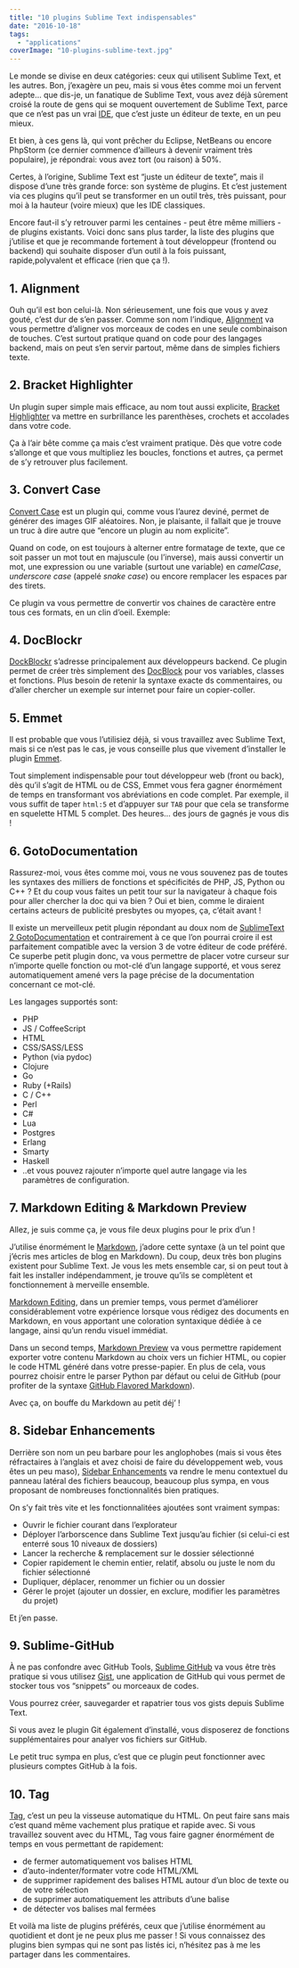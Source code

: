 ```yaml
---
title: "10 plugins Sublime Text indispensables"
date: "2016-10-18"
tags:
  - "applications"
coverImage: "10-plugins-sublime-text.jpg"
---
```


Le monde se divise en deux catégories: ceux qui utilisent Sublime Text, et les autres. Bon, j’exagère un peu, mais si vous êtes comme moi un fervent adepte… que dis-je, un fanatique de Sublime Text, vous avez déjà sûrement croisé la route de gens qui se moquent ouvertement de Sublime Text, parce que ce n’est pas un vrai [IDE](http://fr.wikipedia.org/wiki/Environnement_de_d%C3%A9veloppement), que c’est juste un éditeur de texte, en un peu mieux.

Et bien, à ces gens là, qui vont prêcher du Eclipse, NetBeans ou encore PhpStorm (ce dernier commence d’ailleurs à devenir vraiment très populaire), je répondrai: vous avez tort (ou raison) à 50%.<!--more-->

Certes, à l’origine, Sublime Text est “juste un éditeur de texte”, mais il dispose d’une très grande force: son système de plugins. Et c’est justement via ces plugins qu’il peut se transformer en un outil très, très puissant, pour moi à la hauteur (voire mieux) que les IDE classiques.

Encore faut-il s’y retrouver parmi les centaines - peut être même milliers - de plugins existants. Voici donc sans plus tarder, la liste des plugins que j’utilise et que je recommande fortement à tout développeur (frontend ou backend) qui souhaite disposer d’un outil à la fois puissant, rapide,polyvalent et efficace (rien que ça !).

## [](#1-alignment)1\. Alignment

Ouh qu’il est bon celui-là. Non sérieusement, une fois que vous y avez gouté, c’est dur de s’en passer. Comme son nom l’indique, [Alignment](https://packagecontrol.io/packages/Alignment) va vous permettre d’aligner vos morceaux de codes en une seule combinaison de touches. C’est surtout pratique quand on code pour des langages backend, mais on peut s’en servir partout, même dans de simples fichiers texte.

## [](#2-bracket-highlighter)2\. Bracket Highlighter

Un plugin super simple mais efficace, au nom tout aussi explicite, [Bracket Highlighter](https://github.com/facelessuser/BracketHighlighter) va mettre en surbrillance les parenthèses, crochets et accolades dans votre code.

Ça à l’air bête comme ça mais c’est vraiment pratique. Dès que votre code s’allonge et que vous multipliez les boucles, fonctions et autres, ça permet de s’y retrouver plus facilement.

## [](#3-convert-case)3\. Convert Case

[Convert Case](https://packagecontrol.io/packages/Case%20Conversion) est un plugin qui, comme vous l’aurez deviné, permet de générer des images GIF aléatoires. Non, je plaisante, il fallait que je trouve un truc à dire autre que “encore un plugin au nom explicite”.

Quand on code, on est toujours à alterner entre formatage de texte, que ce soit passer un mot tout en majuscule (ou l’inverse), mais aussi convertir un mot, une expression ou une variable (surtout une variable) en _camelCase_, _underscore case_ (appelé _snake case_) ou encore remplacer les espaces par des tirets.

Ce plugin va vous permettre de convertir vos chaines de caractère entre tous ces formats, en un clin d’oeil. Exemple:

## [](#4-docblockr)4\. DocBlockr

[DockBlockr](https://packagecontrol.io/packages/DocBlockr) s’adresse principalement aux développeurs backend. Ce plugin permet de créer très simplement des [DocBlock](http://en.wikipedia.org/wiki/PHPDoc#DocBlock) pour vos variables, classes et fonctions. Plus besoin de retenir la syntaxe exacte ds commentaires, ou d’aller chercher un exemple sur internet pour faire un copier-coller.

## [](#5-emmet)5\. Emmet

Il est probable que vous l’utilisiez déjà, si vous travaillez avec Sublime Text, mais si ce n’est pas le cas, je vous conseille plus que vivement d’installer le plugin [Emmet](https://github.com/sergeche/emmet-sublime).

Tout simplement indispensable pour tout développeur web (front ou back), dès qu’il s’agit de HTML ou de CSS, Emmet vous fera gagner énormément de temps en transformant vos abréviations en code complet. Par exemple, il vous suffit de taper `html:5` et d’appuyer sur `TAB` pour que cela se transforme en squelette HTML 5 complet. Des heures… des jours de gagnés je vous dis !

## [](#6-gotodocumentation)6\. GotoDocumentation

Rassurez-moi, vous êtes comme moi, vous ne vous souvenez pas de toutes les syntaxes des milliers de fonctions et spécificités de PHP, JS, Python ou C++ ? Et du coup vous faites un petit tour sur la navigateur à chaque fois pour aller chercher la doc qui va bien ? Oui et bien, comme le diraient certains acteurs de publicité presbytes ou myopes, ça, c’était avant !

Il existe un merveilleux petit plugin répondant au doux nom de [SublimeText 2 GotoDocumentation](https://github.com/kemayo/sublime-text-2-goto-documentation) et contrairement à ce que l’on pourrai croire il est parfaitement compatible avec la version 3 de votre éditeur de code préféré. Ce superbe petit plugin donc, va vous permettre de placer votre curseur sur n’importe quelle fonction ou mot-clé d’un langage supporté, et vous serez automatiquement amené vers la page précise de la documentation concernant ce mot-clé.

Les langages supportés sont:

- PHP
- JS / CoffeeScript
- HTML
- CSS/SASS/LESS
- Python (via pydoc)
- Clojure
- Go
- Ruby (+Rails)
- C / C++
- Perl
- C#
- Lua
- Postgres
- Erlang
- Smarty
- Haskell
- ..et vous pouvez rajouter n’importe quel autre langage via les paramètres de configuration.

## [](#7-markdown-editing-markdown-preview)7\. Markdown Editing & Markdown Preview

Allez, je suis comme ça, je vous file deux plugins pour le prix d’un !

J’utilise énormément le [Markdown](http://fr.wikipedia.org/wiki/Markdown), j’adore cette syntaxe (à un tel point que j’écris mes articles de blog en Markdown). Du coup, deux très bon plugins existent pour Sublime Text. Je vous les mets ensemble car, si on peut tout à fait les installer indépendamment, je trouve qu’ils se complètent et fonctionnement à merveille ensemble.

[Markdown Editing](https://packagecontrol.io/packages/MarkdownEditing), dans un premier temps, vous permet d’améliorer considérablement votre expérience lorsque vous rédigez des documents en Markdown, en vous apportant une coloration syntaxique dédiée à ce langage, ainsi qu’un rendu visuel immédiat.

Dans un second temps, [Markdown Preview](https://packagecontrol.io/packages/Markdown%20Preview) va vous permettre rapidement exporter votre contenu Markdown au choix vers un fichier HTML, ou copier le code HTML généré dans votre presse-papier. En plus de cela, vous pourrez choisir entre le parser Python par défaut ou celui de GitHub (pour profiter de la syntaxe [GitHub Flavored Markdown](https://help.github.com/articles/github-flavored-markdown/)).

Avec ça, on bouffe du Markdown au petit déj’ !

## [](#8-sidebar-enhancements)8\. Sidebar Enhancements

Derrière son nom un peu barbare pour les anglophobes (mais si vous êtes réfractaires à l’anglais et avez choisi de faire du développement web, vous êtes un peu maso), [Sidebar Enhancements](https://packagecontrol.io/packages/SideBarEnhancements) va rendre le menu contextuel du panneau latéral des fichiers beaucoup, beaucoup plus sympa, en vous proposant de nombreuses fonctionnalités bien pratiques.

On s’y fait très vite et les fonctionnalitées ajoutées sont vraiment sympas:

- Ouvrir le fichier courant dans l’explorateur
- Déployer l’arborscence dans Sublime Text jusqu’au fichier (si celui-ci est enterré sous 10 niveaux de dossiers)
- Lancer la recherche & remplacement sur le dossier sélectionné
- Copier rapidement le chemin entier, relatif, absolu ou juste le nom du fichier sélectionné
- Dupliquer, déplacer, renommer un fichier ou un dossier
- Gérer le projet (ajouter un dossier, en exclure, modifier les paramètres du projet)

Et j’en passe.

## [](#9-sublime-github)9\. Sublime-GitHub

À ne pas confondre avec GitHub Tools, [Sublime GitHub](https://packagecontrol.io/packages/sublime-github) va vous être très pratique si vous utilisez [Gist](https://gist.github.com/), une application de GitHub qui vous permet de stocker tous vos “snippets” ou morceaux de codes.

Vous pourrez créer, sauvegarder et rapatrier tous vos gists depuis Sublime Text.

Si vous avez le plugin Git également d’installé, vous disposerez de fonctions supplémentaires pour analyer vos fichiers sur GitHub.

Le petit truc sympa en plus, c’est que ce plugin peut fonctionner avec plusieurs comptes GitHub à la fois.

## [](#10-tag)10\. Tag

[Tag](https://github.com/titoBouzout/Tag), c’est un peu la visseuse automatique du HTML. On peut faire sans mais c’est quand même vachement plus pratique et rapide avec. Si vous travaillez souvent avec du HTML, Tag vous faire gagner énormément de temps en vous permettant de rapidement:

- de fermer automatiquement vos balises HTML
- d’auto-indenter/formater votre code HTML/XML
- de supprimer rapidement des balises HTML autour d’un bloc de texte ou de votre sélection
- de supprimer automatiquement les attributs d’une balise
- de détecter vos balises mal fermées

Et voilà ma liste de plugins préférés, ceux que j’utilise énormément au quotidient et dont je ne peux plus me passer ! Si vous connaissez des plugins bien sympas qui ne sont pas listés ici, n’hésitez pas à me les partager dans les commentaires.
